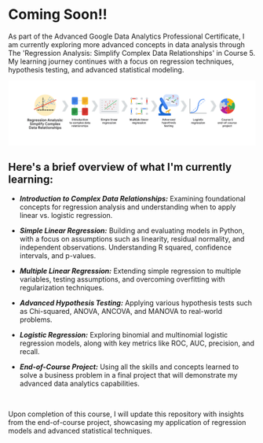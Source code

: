 # Coming Soon!!

As part of the Advanced Google Data Analytics Professional Certificate, I am currently exploring more advanced concepts in data analysis through The 'Regression Analysis: Simplify Complex Data Relationships' in Course 5. My learning journey continues with a focus on regression techniques, hypothesis testing, and advanced statistical modeling.

<img src="../Images/Course5_RegressionAnalysis.png" alt="Course5_RegressionAnalysis_Image"/>

## Here's a brief overview of what I'm currently learning:

* ***Introduction to Complex Data Relationships:*** Examining foundational concepts for regression analysis and understanding when to apply linear vs. logistic regression.

* ***Simple Linear Regression:*** Building and evaluating models in Python, with a focus on assumptions such as linearity, residual normality, and independent observations. Understanding R squared, confidence intervals, and p-values.

* ***Multiple Linear Regression:*** Extending simple regression to multiple variables, testing assumptions, and overcoming overfitting with regularization techniques.

* ***Advanced Hypothesis Testing:*** Applying various hypothesis tests such as Chi-squared, ANOVA, ANCOVA, and MANOVA to real-world problems.

* ***Logistic Regression:*** Exploring binomial and multinomial logistic regression models, along with key metrics like ROC, AUC, precision, and recall.

* ***End-of-Course Project:*** Using all the skills and concepts learned to solve a business problem in a final project that will demonstrate my advanced data analytics capabilities.

<br>

Upon completion of this course, I will update this repository with insights from the end-of-course project, showcasing my application of regression models and advanced statistical techniques.
